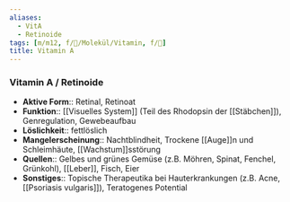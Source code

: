 ```yaml
---
aliases:
  - VitA
  - Retinoide
tags: [m/m12, f/🧪/Molekül/Vitamin, f/🧪]
title: Vitamin A
---
```

### Vitamin A / Retinoide 
- **Aktive Form**:: Retinal, Retinoat
- **Funktion**:: [[Visuelles System]] (Teil des Rhodopsin der [[Stäbchen]]), Genregulation, Gewebeaufbau
- **Löslichkeit**:: fettlöslich
- **Mangelerscheinung**:: Nachtblindheit, Trockene [[Auge]]n und Schleimhäute, [[Wachstum]]sstörung
- **Quellen**:: Gelbes und grünes Gemüse (z.B. Möhren, Spinat, Fenchel, Grünkohl), [[Leber]], Fisch, Eier
- **Sonstiges**:: Topische Therapeutika bei Hauterkrankungen (z.B. Acne, [[Psoriasis vulgaris]]), Teratogenes Potential